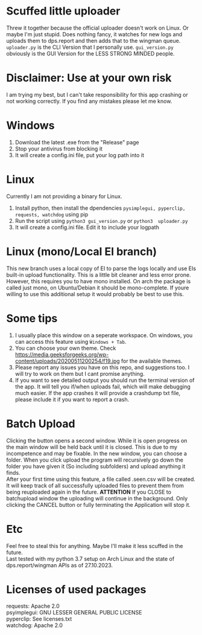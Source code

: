 # Scuffed little uploader
Threw it together because the official uploader doesn't work on Linux. Or maybe I'm just stupid.
Does nothing fancy, it watches for new logs and uploads them to dps.report and then adds that to the wingman queue.
```uploader.py``` is the CLI Version that I personally use. ```gui_version.py``` obviously is the GUI Version for the LESS STRONG MINDED people. 

# Disclaimer: Use at your own risk
I am trying my best, but I can't take responsibility for this app crashing or not working correctly. If you find any mistakes please let me know.
# Windows
1. Download the latest .exe from the "Release" page
2. Stop your antivirus from blocking it
3. It will create a config.ini file, put your log path into it
# Linux
Currently I am not providing a binary for Linux. 
1. Install python, then install the dpendencies ```pysimplegui, pyperclip, requests, watchdog``` using
pip
2. Run the script using ```python3 gui_version.py``` or ```python3  uploader.py```
3. It will create a config.ini file. Edit it to include your logpath
# Linux (mono/Local EI branch)
This new branch uses a local copy of EI to parse the logs locally and use EIs built-in upload functionality. This is a little bit cleaner and less error prone.
However, this requires you to have mono installed. On arch the package is called just mono, on Ubuntu/Debian it should be mono-complete.
If youre willing to use this additional setup it would probably be best to use this.
# Some tips
1. I usually place this window on a seperate workspace. On windows, you can access this feature using
```Ẁindows + Tab```.
2. You can choose your own theme. Check https://media.geeksforgeeks.org/wp-content/uploads/20200511200254/f19.jpg for the available themes.
3. Please report any issues you have on this repo, and suggestions too. I will try to work on them but
I cant promise anything.
4. If you want to see detailed output you should run the terminal version of the app. It will tell you if/when uploads fail, which will make debugging much easier. If the app crashes it will provide a crashdump txt file, please include it if you want to report a crash.
# Batch Upload
Clicking the button opens a second window. While it is open progress on the main window will be held back
until it is closed. This is due to my incompetence and may be fixable.
In the new window, you can choose a folder. When you click upload the program will recursively go down the
folder you have given it (So including subfolders) and upload anything it finds.<br>
After your first time using this feature, a file called .seen.csv will be created. It will keep track of all
successfully uploaded files to prevent them from being reuploaded again in the future.
**ATTENTION**
If you CLOSE to batchupload window the uploading will continue in the background. Only clicking the CANCEL button or fully terminating the Application will stop it.
# Etc
Feel free to steal this for anything. Maybe I'll make it less scuffed in the future.<br>
Last tested with my python 3.7 setup on Arch Linux and the state of dps.report/wingman APIs as of 27.10.2023.
# Licenses of used packages
requests: Apache 2.0 <br>
psyimplegui: GNU LESSER GENERAL PUBLIC LICENSE<br>
pyperclip: See licenses.txt<br>
watchdog: Apache 2.0
